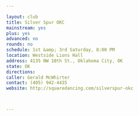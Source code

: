```yaml
---

layout: club
title: Silver Spur OKC
mainstream: yes
plus: yes
advanced: no
rounds: no
schedule: 1st &amp; 3rd Saturday, 8:00 PM
location: Westside Lions Hall
address: 4135 NW 10th St., Oklahoma City, OK
state: OK
directions: 
caller: Gerald McWhirter
contact: (405) 942-4435
website: http://squaredancing.com/silverspur-okc



---
```


